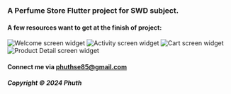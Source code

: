 

### A Perfume Store Flutter project for SWD subject.

#### A few resources want to get at the finish of project:

![Welcome screen widget]([./images](https://github.com/Phuthse/perfume_store_mo/tree/main/assets/images)/welcome.png)
![Activity screen widget]([./images](https://github.com/Phuthse/perfume_store_mo/tree/main/assets/images)/activity.png)
![Cart screen widget]([./images](https://github.com/Phuthse/perfume_store_mo/tree/main/assets/images)/cart.png)
![Product Detail screen widget]([./images](https://github.com/Phuthse/perfume_store_mo/tree/main/assets/images)/product_detail.png)

#### Connect me via phuthse85@gmail.com

##### Copyright &#169; 2024 Phuth
